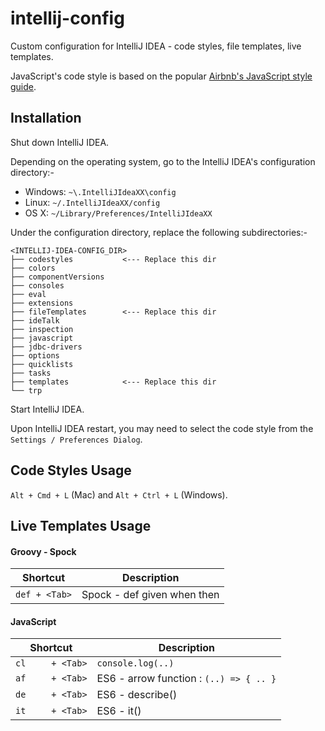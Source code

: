 intellij-config
===============

Custom configuration for IntelliJ IDEA - code styles, file templates, live templates.

JavaScript's code style is based on the popular [Airbnb's JavaScript style guide](https://github.com/airbnb/javascript).

Installation
--------------

Shut down IntelliJ IDEA.

Depending on the operating system, go to the IntelliJ IDEA's configuration directory:-

* Windows: <code>~\\.IntelliJIdeaXX\config</code>
* Linux: <code>~/.IntelliJIdeaXX/config</code>
* OS X: <code>~/Library/Preferences/IntelliJIdeaXX</code>

Under the configuration directory, replace the following subdirectories:-

    <INTELLIJ-IDEA-CONFIG_DIR>
    ├── codestyles           <--- Replace this dir
    ├── colors
    ├── componentVersions
    ├── consoles
    ├── eval
    ├── extensions
    ├── fileTemplates        <--- Replace this dir
    ├── ideTalk
    ├── inspection
    ├── javascript
    ├── jdbc-drivers
    ├── options
    ├── quicklists
    ├── tasks                
    ├── templates            <--- Replace this dir
    └── trp

Start IntelliJ IDEA.

Upon IntelliJ IDEA restart, you may need to select the code style from the `Settings / Preferences Dialog`.

Code Styles Usage
-----------------

`Alt + Cmd + L` (Mac) and `Alt + Ctrl + L` (Windows).

Live Templates Usage
--------------------

#### Groovy - Spock

|Shortcut                                |Description                                                                |
|----------------------------------------|---------------------------------------------------------------------------|
|`def + <Tab>`                           |Spock - def given when then                                                |

#### JavaScript

|Shortcut                                |Description                                                                |
|----------------------------------------|---------------------------------------------------------------------------|
|`cl     + <Tab>`                        |`console.log(..)`                                                          |
|`af     + <Tab>`                        |ES6 - arrow function : `(..) => { .. }`                                    |
|`de     + <Tab>`                        |ES6 - describe()                                                           |
|`it     + <Tab>`                        |ES6 - it()                                                                 |
